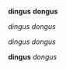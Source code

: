 __dingus__ 
**dongus**

*dingus*
*dongus*

_dingus_
_dongus_

<strong>dingus</strong> <em>dongus</em>

